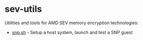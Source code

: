 # sev-utils

Utilities and tools for AMD SEV memory encryption technologies:

 - [snp.sh](docs/snp.md) - Setup a host system, launch and test a SNP guest
